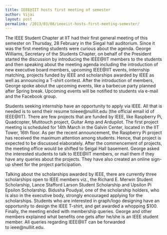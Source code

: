 ```yaml
---
title: IEEE@IIT hosts first meeting of semester
author: Vijai
layout: post
permalink: /2013/03/08/ieeeiit-hosts-first-meeting-semester/
---
```


The IEEE Student Chapter at IIT had their first general meeting of this semester on Thursday, 28 February in the Siegal hall auditorium. Since it was the first meeting students were curious about the agenda. George Williams, Secretary of the Students Chapter, on behalf of the President started the discussion by introducing the IEEE@IIT members to the students and then speaking about the meeting agenda including the introduction of new executive board members, upcoming IEEE@IIT events, internship matching, projects funded by IEEE and scholarships awarded by IEEE as well as announcing a T-shirt contest. After the introduction of members, George spoke about the upcoming events, like a barbecue party planned after Spring break. Upcoming events will be notified to students via e-mail and the Facebook group.

Students seeking internship have an opportunity to apply via IEEE. All that is needed is to send their resume &#x74;&#x6f;&#x69;&#x65;&#x65;&#x65;&#x40;<span class="oe_displaynone">null</span>&#x69;&#x69;&#x74;&#x2e;&#x65;&#x64;&#x75; (the official email id of IEEE@IIT). There are few projects that are funded by IEEE, like Raspberry Pi, Quadcopter, Mutitouch project, Guitar Amp and Ardupilot. The first project meeting is scheduled for 14th March in the Galvin Center, located in the IIT Tower, 16th floor. As per the recent announcement, the Raspberry Pi project has received the maximum attention among students. Hence, that project is expected to be discussed elaborately. After the commencement of projects, the meeting office would be shifted to Seigal Hall basement. George asked the interested students to talk to IEEE@IIT members, or mail them if they have any queries about the projects. They have also created an online sign-up sheet for the project participation.

Talking about the scholarships awarded by IEEE, there are currently three scholarships open to IEEE members viz., the Richard E. Merwin Student Scholarship, Lance Stafford Larson Student Scholarship and Upsilon Pi Epsilon Scholarship. Bidusha Poudyal, one of the scholarship holders, who is also in the executive body, strongly encouraged applying for the scholarships. Students who are interested in graph/logo designing have an opportunity to design the IEEE T-shirt, and get awarded a whopping $100. Finally, the meeting ended with membership queries. George and other members explained what benefits one gets after he/she is an IEEE student member. All queries regarding IEEE@IIT can be forwarded to &#x69;&#x65;&#x65;&#x65;&#x40;<span class="oe_displaynone">null</span>&#x69;&#x69;&#x74;&#x2e;&#x65;&#x64;&#x75;.
